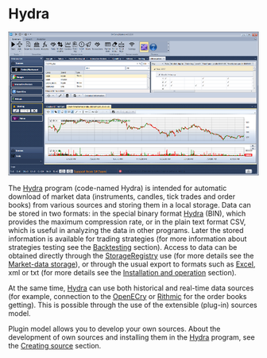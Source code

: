 # Hydra

![hydra main](../images/hydra_main.png)

The [Hydra](Hydra.md) program (code\-named Hydra) is intended for automatic download of market data (instruments, candles, tick trades and order books) from various sources and storing them in a local storage. Data can be stored in two formats: in the special binary format [Hydra](Hydra.md) (BIN), which provides the maximum compression rate, or in the plain text format CSV, which is useful in analyzing the data in other programs. Later the stored information is available for trading strategies (for more information about strategies testing see the [Backtesting](StrategyTesting.md) section). Access to data can be obtained directly through the [StorageRegistry](xref:StockSharp.Algo.Storages.StorageRegistry) use (for more details see the [Market\-data storage](Storages.md)), or through the usual export to formats such as [Excel](https://en.wikipedia.org/wiki/Excel), xml or txt (for more details see the [Installation and operation](HydraUsing.md) section). 

At the same time, [Hydra](Hydra.md) can use both historical and real\-time data sources (for example, connection to the [OpenECry](OEC.md) or [Rithmic](Rithmic.md) for the order books getting). This is possible through the use of the extensible (plug\-in) sources model. 

Plugin model allows you to develop your own sources. About the development of own sources and installing them in the [Hydra](Hydra.md) program, see the [Creating source](HydraPlugins.md) section. 
